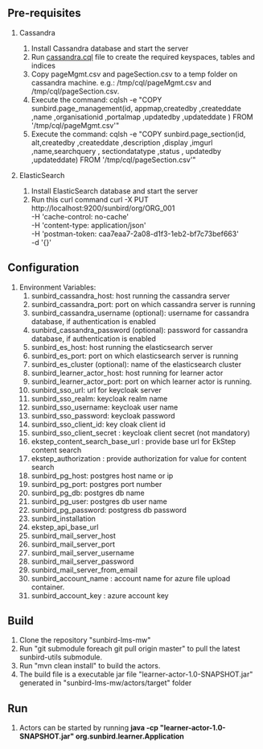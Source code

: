 ## Pre-requisites
1. Cassandra
    1. Install Cassandra database and start the server
    2. Run [cassandra.cql](https://github.com/project-sunbird/sunbird-lms-mw/blob/master/actors/src/main/resources/cassandra.cql) file to create the required keyspaces, tables and indices
    3. Copy pageMgmt.csv and pageSection.csv to a temp folder on cassandra machine. e.g.: /tmp/cql/pageMgmt.csv and /tmp/cql/pageSection.csv.
    4. Execute the command: cqlsh -e "COPY sunbird.page_management(id, appmap,createdby ,createddate ,name ,organisationid ,portalmap ,updatedby ,updateddate ) FROM '/tmp/cql/pageMgmt.csv'"
    5. Execute the command: cqlsh -e "COPY sunbird.page_section(id, alt,createdby ,createddate ,description ,display ,imgurl ,name,searchquery , sectiondatatype ,status , updatedby ,updateddate) FROM '/tmp/cql/pageSection.csv'"
	
2. ElasticSearch
    1. Install ElasticSearch database and start the server
	2. Run this curl command
	curl -X PUT \
	  http://localhost:9200/sunbird/org/ORG_001 \
	  -H 'cache-control: no-cache' \
	  -H 'content-type: application/json' \
	  -H 'postman-token: caa7eaa7-2a08-d1f3-1eb2-bf7c73bef663' \
	  -d '{}'

## Configuration
1. Environment Variables:
    1. sunbird_cassandra_host: host running the cassandra server
    2. sunbird_cassandra_port: port on which cassandra server is running
    3. sunbird_cassandra_username (optional): username for cassandra database, if authentication is enabled
    4. sunbird_cassandra_password (optional): password for cassandra database, if authentication is enabled
    5. sunbird_es_host: host running the elasticsearch server
    6. sunbird_es_port: port on which elasticsearch server is running
    7. sunbird_es_cluster (optional): name of the elasticsearch cluster
    8. sunbird_learner_actor_host: host running for learner actor
    9. sunbird_learner_actor_port: port on which learner actor is running.
    10. sunbird_sso_url: url for keycloak server
    11. sunbird_sso_realm: keycloak realm name
    12. sunbird_sso_username: keycloak user name
    13. sunbird_sso_password: keycloak password
    14. sunbird_sso_client_id: key cloak client id
    15. sunbird_sso_client_secret : keycloak client secret (not mandatory)
    16. ekstep_content_search_base_url : provide base url for EkStep content search
    17. ekstep_authorization : provide authorization for value for content search
    18. sunbird_pg_host: postgres host name or ip
    19. sunbird_pg_port: postgres port number
    20. sunbird_pg_db: postgres db name
    21. sunbird_pg_user: postgres db user name
    22. sunbird_pg_password: postgress db password 
    23. sunbird_installation
    24. ekstep_api_base_url
    25. sunbird_mail_server_host
    26. sunbird_mail_server_port
    27. sunbird_mail_server_username
    28. sunbird_mail_server_password
    29. sunbird_mail_server_from_email
    30. sunbird_account_name : account name for azure file upload container.
    31. sunbird_account_key : azure account key

## Build
1. Clone the repository "sunbird-lms-mw"
1. Run "git submodule foreach git pull origin master" to pull the latest sunbird-utils submodule.
2. Run "mvn clean install" to build the actors.
3. The build file is a executable jar file "learner-actor-1.0-SNAPSHOT.jar" generated in "sunbird-lms-mw/actors/target" folder

## Run
1. Actors can be started by running **java -cp "learner-actor-1.0-SNAPSHOT.jar" org.sunbird.learner.Application**	
	
